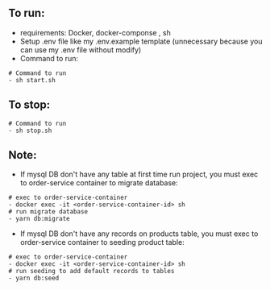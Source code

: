 ## To run: 
+ requirements: Docker, docker-componse , sh
+ Setup .env file like my .env.example template (unnecessary because you can use my .env file without modify)
+ Command to run:
```
# Command to run
- sh start.sh
```

## To stop: 
```
# Command to run
- sh stop.sh
```


## Note:
+ If mysql DB don't have any table at first time run project, you must exec to order-service container to migrate database:
```
# exec to order-service-container
- docker exec -it <order-service-container-id> sh
# run migrate database
- yarn db:migrate
```
+ If mysql DB don't have any records on products table, you must exec to order-service container to seeding product table:
```
# exec to order-service-container
- docker exec -it <order-service-container-id> sh
# run seeding to add default records to tables
- yarn db:seed
```
